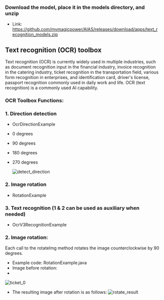
### Download the model, place it in the models directory, and unzip
- Link: https://github.com/mymagicpower/AIAS/releases/download/apps/text_recognition_models.zip

## Text recognition (OCR) toolbox

Text recognition (OCR) is currently widely used in multiple industries, such as document recognition input in the financial industry, invoice recognition in the catering industry, ticket recognition in the transportation field, various form recognition in enterprises, and identification card, driver's license, passport recognition commonly used in daily work and life. OCR (text recognition) is a commonly used AI capability.

### OCR Toolbox Functions:

### 1. Direction detection

- OcrDirectionExample
- 0 degrees
- 90 degrees
- 180 degrees
- 270 degrees

  ![detect_direction](https://aias-home.oss-cn-beijing.aliyuncs.com/AIAS/OCR/images/detect_direction.png)

### 2. Image rotation

- RotationExample

### 3. Text recognition (1 & 2 can be used as auxiliary when needed)

- OcrV3RecognitionExample


### 2. Image rotation:
Each call to the rotateImg method rotates the image counterclockwise by 90 degrees.

- Example code: RotationExample.java
- Image before rotation:
- 
![ticket_0](https://aias-home.oss-cn-beijing.aliyuncs.com/AIAS/OCR/images/ticket_0.png)
- The resulting image after rotation is as follows:
![rotate_result](https://aias-home.oss-cn-beijing.aliyuncs.com/AIAS/OCR/images/rotate_result.png)
